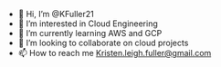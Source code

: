 - 👋 Hi, I’m @KFuller21
- 👀 I’m interested in Cloud Engineering
- 🌱 I’m currently learning AWS and GCP
- 💞️ I’m looking to collaborate on cloud projects
- 📫 How to reach me Kristen.leigh.fuller@gmail.com

<!---
KFuller21/KFuller21 is a ✨ special ✨ repository because its `README.md` (this file) appears on your GitHub profile.
You can click the Preview link to take a look at your changes.
--->
